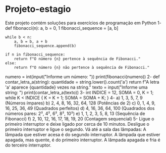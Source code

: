 # Projeto-estagio
Este projeto contém soluções para exercícios de programação em Python
1- 
def fibonacci(n):
    a, b = 0, 1
    fibonacci_sequence = [a, b]
    
    while b < n:
        a, b = b, a + b
        fibonacci_sequence.append(b)

    if n in fibonacci_sequence:
        return f"O número {n} pertence à sequência de Fibonacci."
    else:
        return f"O número {n} não pertence à sequência de Fibonacci."
numero = int(input("Informe um número: "))
print(fibonacci(numero))
2-
def contar_letra_a(string):
    quantidade = string.lower().count('a')
    return f"A letra 'a' aparece {quantidade} vezes na string."
texto = input("Informe uma string: ")
print(contar_letra_a(texto))
3-
int INDICE = 12, SOMA = 0, K = 1;
while K < INDICE {
    K = K + 1;
    SOMA = SOMA + K;
}
4-
a) 1, 3, 5, 7, 9 (Números ímpares)
b) 2, 4, 8, 16, 32, 64, 128 (Potências de 2)
c) 0, 1, 4, 9, 16, 25, 36, 49 (Quadrados perfeitos)
d) 4, 16, 36, 64, 100 (Quadrados dos números pares: 2², 4², 6², 8², 10²)
e) 1, 1, 2, 3, 5, 8, 13 (Sequência de Fibonacci)
f) 2, 10, 12, 16, 17, 18, 19, 20 (Contagem sequencial)
5-
Ligue o primeiro interruptor e deixe ligado por cerca de 10 minutos.
Desligue o primeiro interruptor e ligue o segundo.
Vá até a sala das lâmpadas:
A lâmpada que estiver acesa é do segundo interruptor.
A lâmpada que estiver apagada, mas quente, é do primeiro interruptor.
A lâmpada apagada e fria é do terceiro interruptor.
